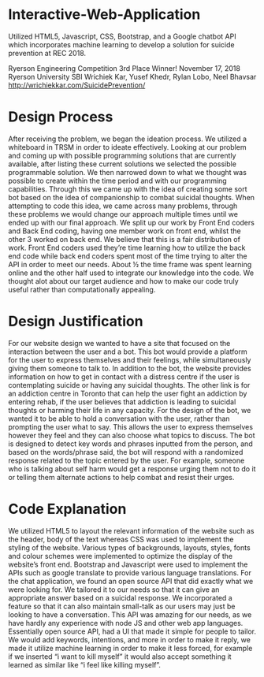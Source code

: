# Interactive-Web-Application
Utilized HTML5, Javascript, CSS, Bootstrap, and a Google chatbot API which incorporates machine learning to develop a solution for suicide prevention at REC 2018.

Ryerson Engineering Competition 3rd Place Winner!
November 17, 2018
Ryerson University
SBI
Wrichiek Kar, Yusef Khedr, Rylan Lobo, Neel Bhavsar
http://wrichiekkar.com/SuicidePrevention/

# Design Process
After receiving the problem, we began the ideation process. We utilized a whiteboard in TRSM
in order to ideate effectively. Looking at our problem and coming up with possible programming
solutions that are currently available, after listing these current solutions we selected the
possible programmable solution. We then narrowed down to what we thought was possible to
create within the time period and with our programming capabilities. Through this we came up
with the idea of creating some sort bot based on the idea of companionship to combat suicidal
thoughts. When attempting to code this idea, we came across many problems, through these
problems we would change our approach multiple times until we ended up with our final
approach.
We split up our work by Front End coders and Back End coding, having one member work on
front end, whilst the other 3 worked on back end. We believe that this is a fair distribution of
work. Front End coders used they’re time learning how to utilize the back end code while back
end coders spent most of the time trying to alter the API in order to meet our needs. About ½
the time frame was spent learning online and the other half used to integrate our knowledge into
the code.
We thought alot about our target audience and how to make our code truly useful rather than
computationally appealing.

# Design Justification
For our website design we wanted to have a site that focused on the interaction between the
user and a bot. This bot would provide a platform for the user to express themselves and their
feelings, while simultaneously giving them someone to talk to. In addition to the bot, the website
provides information on how to get in contact with a distress centre if the user is contemplating
suicide or having any suicidal thoughts. The other link is for an addiction centre in Toronto that
can help the user fight an addiction by entering rehab, if the user believes that addiction is
leading to suicidal thoughts or harming their life in any capacity. For the design of the bot, we
wanted it to be able to hold a conversation with the user, rather than prompting the user what to
say. This allows the user to express themselves however they feel and they can also choose
what topics to discuss. The bot is designed to detect key words and phrases inputted from the
person, and based on the words/phrase said, the bot will respond with a randomized response
related to the topic entered by the user. For example, someone who is talking about self harm
would get a response urging them not to do it or telling them alternate actions to help combat
and resist their urges.

# Code Explanation
We utilized HTML5 to layout the relevant information of the website such as the header, body of
the text whereas CSS was used to implement the styling of the website. Various types of
backgrounds, layouts, styles, fonts and colour schemes were implemented to optimize the
display of the website’s front end. Bootstrap and Javascript were used to implement the APIs
such as google translate to provide various language translations.
For the chat application, we found an open source API that did exactly what we were looking
for. We tailored it to our needs so that it can give an appropriate answer based on a suicidal
response. We incorporated a feature so that it can also maintain small-talk as our users may
just be looking to have a conversation. This API was amazing for our needs, as we have hardly
any experience with node JS and other web app languages. Essentially open source API, had a
UI that made it simple for people to tailor. We would add keywords, intentions, and more in
order to make it reply, we made it utilize machine learning in order to make it less forced, for
example if we inserted “i want to kill myself” it would also accept something it learned as similar
like “i feel like killing myself”.
